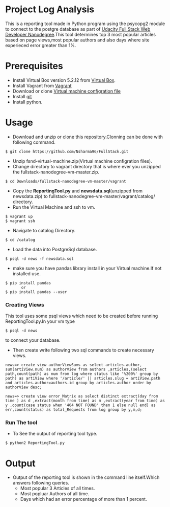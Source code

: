 # Project Log Analysis 
This is a reporting tool made in Python program using the psycopg2 module to connect to the postgre database as part of [Udacity Full Stack Web Developer Nanodegree](https://in.udacity.com/course/full-stack-web-developer-nanodegree--nd004).This tool determines top 3 most popular articles based on page views,most popular authors and also days where site experieced error greater than 1%.

# Prerequisites
- Install Virtual Box version 5.2.12 from [Virtual Box](https://www.virtualbox.org/wiki/Download_Old_Builds_5_2).
- Install Vagrant from [Vagrant](https://www.vagrantup.com/)
- Download or clone [Virtual machine configration file](https://github.com/udacity/fullstack-nanodegree-vm)
- Install [git](https://git-scm.com/)
- Install python.
# Usage
- Download and unzip or clone this repository.Clonning can be done with following command.
```
$ git clone https://github.com/Nsharma96/FullStack.git
```
- Unzip fsnd-virtual-machine.zip(Virtual machine configration files).
- Change directory to vagrant directory that is where ever you unzipped the fullstack-nanodegree-vm-master.zip.
```
$ cd Downloads/fullstack-nanodegree-vm-master/vagrant
```
- Copy the **ReportingTool.py** and **newsdata.sql**(unzipped from newsdata.zip) to fullstack-nanodegree-vm-master/vagrant/catalog/ directory.
- Run the Virtual Machine and ssh to vm. 
```
$ vagrant up
$ vagrant ssh
```
- Navigate to catalog Directory.
```
$ cd /catalog
```
- Load the data into PostgreSql database.
```
$ psql -d news -f newsdata.sql
```
- make sure you have pandas library install in your Virtual machine.If not installed use.
```
$ pip install pandas 
       or
$ pip install pandas --user
```
### Creating Views
This tool uses some psql views which need to be created before running ReportingTool.py.In your vm type 
```
$ psql -d news 
```
to connect your database.
- Then create write following two sql commands to create necessary views.
```
news=> create view authorViewSums as select articles.author, sum(artiView.num) as authorView from authors ,articles,(select path,count(path) as num from log where status like '%200%' group by path) as artiView where '/article/' || articles.slug = artiView.path and articles.author=authors.id group by articles.author order by authorView desc;
                                  
news=> create view error_Matrix as select distinct extract(day from time ) as d ,extract(month from time) as m ,extract(year from time) as y ,count(case status when '404 NOT FOUND' then 1 else null end) as err,count(status) as total_Requests from log group by y,m,d;

```


### Run The tool
- To See the output of reporting tool type.
```
$ python2 ReportingTool.py
```
# Output
- Output of the reporting tool is shown in the command line itself.Which answers following queries.
  - Most popular 3 Articles of all times.
  - Most popluar Authors of all time.
  - Days which had an error percentage of more than 1 percent.
